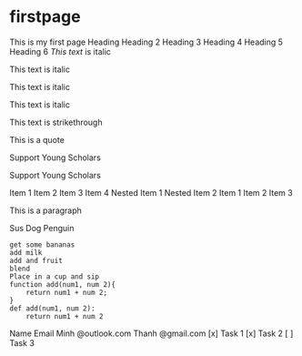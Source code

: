 # firstpage
This is my first page
Heading
Heading 2
Heading 3
Heading 4
Heading 5
Heading 6
*This text* is italic

This text is italic

This text is italic

This text is italic

This text is strikethrough

This is a quote

Support Young Scholars

Support Young Scholars

Item 1
Item 2
Item 3
Item 4
Nested Item 1
Nested Item 2
Item 1
Item 2
Item 3
<p>This is a paragraph</p>

Sus Dog Penguin

    get some bananas
    add milk
    add and fruit
    blend
    Place in a cup and sip
    function add(num1, num 2){
        return num1 + num 2;
    }
    def add(num1, num 2):
        return num1 + num 2
Name	Email
Minh	@outlook.com
Thanh	@gmail.com
[x] Task 1
[x] Task 2
[ ] Task 3
